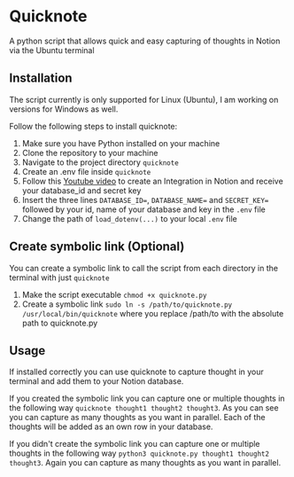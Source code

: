# Quicknote

A python script that allows quick and easy capturing of thoughts in Notion via the Ubuntu terminal

## Installation
The script currently is only supported for Linux (Ubuntu), I am working on versions for Windows as well. 

Follow the following steps to install quicknote: 

1. Make sure you have Python installed on your machine 
2. Clone the repository to your machine
3. Navigate to the project directory `quicknote`
4. Create an .env file inside `quicknote` 
5. Follow this [Youtube video](https://youtu.be/6ATmIyi8Vmg?si=vNsh9z0KH2nNPEP-) to create an Integration in Notion and receive your database_id and secret key
6. Insert the three lines `DATABASE_ID=`, `DATABASE_NAME=` and `SECRET_KEY=` followed by your id, name of your database and key in the `.env` file
7. Change the path of `load_dotenv(...)` to your local `.env` file 

## Create symbolic link (Optional)
You can create a symbolic link to call the script from each directory in the terminal with just `quicknote`

1. Make the script executable `chmod +x quicknote.py`
2. Create a symbolic link `sudo ln -s /path/to/quicknote.py /usr/local/bin/quicknote` where you replace /path/to with the absolute path to quicknote.py

## Usage 
If installed correctly you can use quicknote to capture thought in your terminal and add them to your Notion database. 

If you created the symbolic link you can capture one or multiple thoughts in the following way `quicknote thought1 thought2 thought3`. As you can see you can capture as many thoughts as you want in parallel. Each of the thoughts will be added as an own row in your database.

If you didn't create the symbolic link you can capture one or multiple thoughts in the following way `python3 quicknote.py thought1 thought2 thought3`. Again you can capture as many thoughts as you want in parallel.

